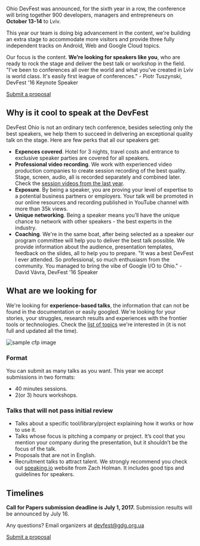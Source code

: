 Ohio DevFest was announced, for the sixth year in a row, the conference will bring together 900 developers, managers and entrepreneurs on **October 13-14** to Lviv.

This year our team is doing big advancement in the content, we're building an extra stage to accommodate more visitors and provide three fully independent tracks on Android, Web and Google Cloud topics.

Our focus is the content. **We’re looking for speakers like you**, who are ready to rock the stage and deliver the best talk or workshop in the field. "I've been to conferences all over the world and what you've created in Lviv is world class. It's easily first league of conferences." - Piotr Tuszynski, DevFest '16 Keynote Speaker

<div layout horizontal center-justified> <a href="http://bit.ly/df17-c4p" rel="noopener noreferrer"> <paper-button primary>Submit a proposal</paper-button> </a> </div>

## Why is it cool to speak at the DevFest

DevFest Ohio is not an ordinary tech conference, besides selecting only the best speakers, we help them to succeed in delivering an exceptional quality talk on the stage. Here are few perks that all our speakers get:

- **Expences covered**. Hotel for 3 nights, travel costs and entrance to exclusive speaker parties are covered for all speakers.
- **Professional video recording**. We work with experienced video production companies to create session recording of the best quality. Stage, screen, audio, all is recorded separately and combined later. Check the [session videos from the last year](https://www.youtube.com/watch?v=VOwUnBkqmo4).
- **Exposure**. By being a speaker, you are proving your level of expertise to a potential business partners or employers. Your talk will be promoted in our online resources and recording published in YouTube channel with more than 35k views.
- **Unique networking**. Being a speaker means you’ll have the unique chance to network with other speakers - the best experts in the industry.
- **Coaching**. We're in the same boat, after being selected as a speaker our program committee will help you to deliver the best talk possible. We provide information about the audience, presentation templates, feedback on the slides, all to help you to prepare. "It was a best DevFest I ever attended. So professional, so much enthusiasm from the community. You managed to bring the vibe of Google I/O to Ohio." - David Vávra, DevFest '16 Speaker

## What are we looking for

We're looking for **experience-based talks**, the information that can not be found in the documentation or easily googled. We're looking for your stories, your struggles, research results and experiences with the frontier tools or technologies. Check the [list of topics](https://docs.google.com/document/d/18eGvBr6wdlXsfiZM4EK6SubfL3G1RWj-ABTBN9pngNg/edit?usp=sharing) we're interested in (it is not full and updated all the time).

![sample cfp image](/images/posts/c4p.jpg)

### Format

You can submit as many talks as you want. This year we accept submissions in two formats:

- 40 minutes sessions.
- 2(or 3) hours workshops.

### Talks that will not pass initial review

- Talks about a specific tool/library/project explaining how it works or how to use it.
- Talks whose focus is pitching a company or project. It’s cool that you mention your company during the presentation, but it shouldn’t be the focus of the talk.
- Proposals that are not in English.
- Recruitment talks to attract talent. We strongly recommend you check out [speaking.io](http://speaking.io/) website from Zach Holman. It includes good tips and guidelines for speakers.

## Timelines

**Call for Papers submission deadline is July 1, 2017.** Submission results will be announced by July 16.

Any questions? Email organizers at [devfest@gdg.org.ua](mailto:devfest@gdg.org.ua)

<div layout horizontal center-justified> <a href="http://bit.ly/df17-c4p" rel="noopener noreferrer"> <paper-button primary>Submit a proposal</paper-button> </a> </div>
